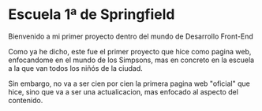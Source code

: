 # Escuela 1ª de Springfield

Bienvenido a mi primer proyecto dentro del mundo de Desarrollo Front-End

Como ya he dicho, este fue el primer proyecto que hice como pagina web, enfocandome en el mundo de los Simpsons, mas en concreto en la escuela a la que van todos los niñós de la ciudad.

Sin embargo, no va a ser cien por cien la primera pagina web "oficial" que hice, sino que va a ser una actualicacion, mas enfocado al aspecto del contenido.
